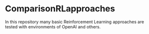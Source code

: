 # ComparisonRLapproaches
In this repository many basic Reinforcement Learning approaches are tested with environments of OpenAI and others. 
